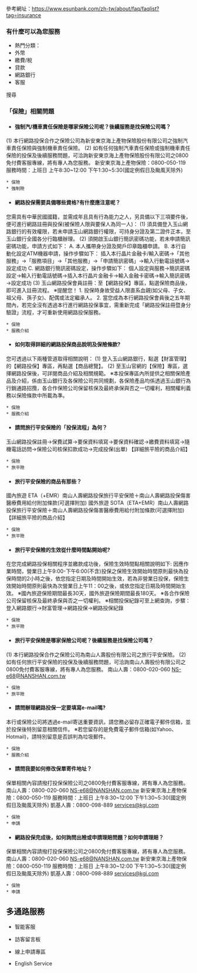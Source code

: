 參考網址：https://www.esunbank.com/zh-tw/about/faq/faqlist?tag=insurance

### 有什麼可以為您服務

  * 熱門分類：
  * 外幣
  * 繳費/稅
  * 貸款
  * 網路銀行
  * 客服

搜尋

### 「保險」相關問題

  * #### 強制汽/機車責任保險是哪家保險公司呢？後續服務是找保險公司嗎？

(1) 本行網路投保合作之保險公司為新安東京海上產物保險股份有限公司之強制汽車責任保險與強制機車責任保險。 (2)
如有任何強制汽車責任保險或強制機車責任保險的投保及後續服務問題，可洽詢新安東京海上產物保險股份有限公司之0800免付費客服專線，將有專人為您服務。
新安東京海上產物保險：0800-050-119 服務時間：上班日 上午8:30~12:00 下午1:30~5:30(國定例假日及颱風天除外)

    * 保險
    * 強制險
  * #### 網路投保需要具備哪些資格?有什麼應注意呢？

您需具有中華民國國籍，並需成年且具有行為能力之人，另具備以下三項要件後，便可進行網路註冊與投保(被保險人限與要保人為同一人)： (1)
須具備登入玉山網路銀行的有效權限，若未申請玉山網路銀行權限，可持身分證及第二證件正本，至玉山銀行全國各分行臨櫃辦理。 (2)
須開啟玉山銀行簡訊密碼功能，若未申請簡訊密碼功能，申請方式如下： A. 本人攜帶身分證及開戶印章臨櫃申請。 B.
本行自動化設定ATM機器申請，操作步驟如下：
插入本行晶片金融卡/輸入密碼→「其他服務」→「服務項目」→「其他服務」→「申請簡訊密碼」→輸入行動電話號碼→設定成功 C.
網路銀行簡訊密碼設定，操作步驟如下： 個人設定與服務→簡訊密碼設定→輸入行動電話號碼→插入本行晶片金融卡→輸入金融卡密碼→輸入簡訊密碼→設定成功 (3)
玉山網路投保會員註冊：至【網路投保】專區，點選保險商品後，即可進入註冊流程。 ※提醒您！ 1\.
投保時身故受益人限直系血親(如父母、子女、祖父母、孫子女)、配偶或法定繼承人。 2\.
當您成為本行網路投保會員後之五年期間內，若完全沒有透過本行進行網路投保事宜，需重新完成「網路投保註冊暨身分驗證」流程，才可重新使用網路投保服務。

    * 保險
    * 服務介紹
  * #### 如何取得詳細的網路投保商品說明及保險條款?

您可透過以下兩種管道取得相關說明： (1) 登入玉山網路銀行，點選【財富管理】的【網路投保】專區，再點選【商品總覽】。 (2)
至玉山官網的【保險】專區，選擇網路投保後，可詳閱商品介紹及相關規範。
※本投保專區內所提供之相關保險產品及介紹，係由玉山銀行及各保險公司共同規劃，各保險產品均係透過玉山銀行為行銷通路招攬，各合作保險公司保留核保及最終承保與否之一切權利，相關權利義務以保險條款中所載為準。

    * 保險
    * 服務介紹
  * #### 請問旅行平安保險的「投保流程」為何？

玉山網路投保註冊→保費試算→要保資料填寫→要保資料確認→繳費資料填寫→隨機電話訪問→保險公司核保扣款成功→完成投保(出單) 【詳細旅平險的商品介紹】

    * 保險
    * 旅平險
  * #### 旅行平安保險的商品有那些？

國內旅遊 ETA（+EMR）南山人壽網路投保旅行平安保險＋南山人壽網路投保傷害醫療費用給付附加條款(可選擇附加) 國外旅遊
SOTA（ETA+EMR）南山人壽網路投保旅行平安保險＋南山人壽網路投保傷害醫療費用給付附加條款(可選擇附加) 【詳細旅平險的商品介紹】

    * 保險
    * 旅平險
  * #### 旅行平安保險的生效從什麼時間點開始呢?

在您完成網路投保相關程序並繳款成功後，保險生效時間點相關說明如下:
因應作業時間，營業日上午9:00-下午6:00(不含)投保之保險生效開始時間原則最快為投保時間的2小時之後，依您指定日期及時間開始生效，若為非營業日投保，保險生效開始時間原則最快為次營業日上午11：00之後，或依您指定日期及時間開始生效。
※國內旅遊保險期間最長30天，國外旅遊保險期間最長180天。 ※各合作保險公司保留核保及最終承保與否之一切權利。
※相關投保紀錄可至上網查詢，步驟：登入網路銀行→財富管理→網路投保→網路投保紀錄

    * 保險
    * 旅平險
  * #### 旅行平安保險是哪家保險公司呢？後續服務是找保險公司嗎？

(1) 本行網路投保合作之保險公司為南山人壽股份有限公司之旅行平安保險。 (2)
如有任何旅行平安保險的投保及後續服務問題，可洽詢南山人壽股份有限公司之0800免付費客服專線，將有專人為您服務。 南山人壽：0800-020-060
NS-e68@NANSHAN.com.tw

    * 保險
    * 旅平險
  * #### 請問辦理網路投保一定要填寫e-mail嗎?

本行或保險公司將透過e-mail寄送重要資訊，請您務必留存正確電子郵件信箱，並於投保後特別留意相關信件。
※若您留存的是免費電子郵件信箱(如Yahoo、Hotmail)，請特別留意是否誤判為垃圾郵件。

    * 保險
    * 服務介紹
  * #### 請問我要如何修改保單寄件地址？

保單相關內容請撥打投保保險公司之0800免付費客服專線，將有專人為您服務。 南山人壽：0800-020-060 NS-e68@NANSHAN.com.tw
新安東京海上產物保險：0800-050-119 服務時間：上班日 上午8:30~12:00 下午1:30~5:30(國定例假日及颱風天除外)
凱基人壽：0800-098-889 services@kgi.com

    * 保險
    * 申請
  * #### 網路投保完成後，如何詢問出險或申請理賠問題？如何申請理賠？

保單相關內容請撥打投保保險公司之0800免付費客服專線，將有專人為您服務。 南山人壽：0800-020-060 NS-e68@NANSHAN.com.tw
新安東京海上產物保險：0800-050-119 服務時間：上班日 上午8:30~12:00 下午1:30~5:30(國定例假日及颱風天除外)
凱基人壽：0800-098-889 services@kgi.com

    * 保險
    * 申請

## 多通路服務

  * 智能客服

  * 訪客留言板

  * 線上申請專區

  * English Service

